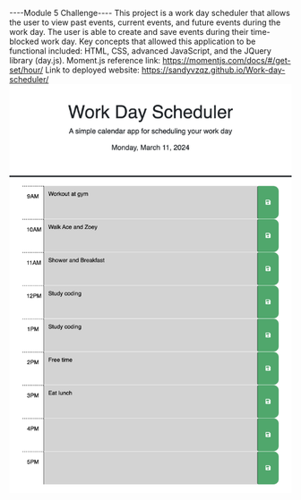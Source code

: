 ----Module 5 Challenge----
This project is a work day scheduler that allows the user to view past events, current events, and future events during the work day. The user is able to create and save events during their time-blocked work day. Key concepts that allowed this application to be functional included: HTML, CSS, advanced JavaScript, and the JQuery library (day.js).
Moment.js reference link: https://momentjs.com/docs/#/get-set/hour/
Link to deployed website: https://sandyvzqz.github.io/Work-day-scheduler/
![Webpage Screenshot](./assets/images/workday-scheduler.png)
